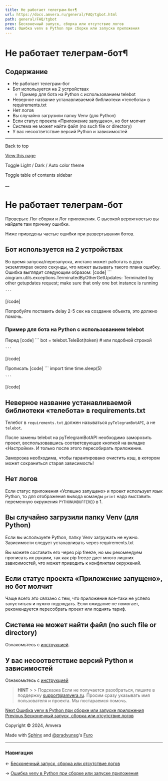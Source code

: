 ```yaml
---
title: Не работает телеграм-бот¶
url: https://docs.amvera.ru/general/FAQ/tgbot.html
path: general/FAQ/tgbot
prev: Бесконечный запуск, сборка или отсутствие логов
next: Ошибка venv в Python при сборке или запуске приложения
---
```


# Не работает телеграм-бот¶

## Содержание

- Не работает телеграм-бот
- Бот используется на 2 устройствах
  - Пример для бота на Python с использованием telebot
- Неверное название устанавливаемой библиотеки «телебота» в requirements.txt
- Нет логов
- Вы случайно загрузили папку Venv (для Python)
- Если статус проекта «Приложение запущено», но бот молчит
- Система не может найти файл (no such file or directory)
- У вас несоответствие версий Python и зависимостей

---

Back to top

[ View this page ](<../../_sources/general/FAQ/tgbot.md.txt> "View this page")

Toggle Light / Dark / Auto color theme

Toggle table of contents sidebar

__

# Не работает телеграм-бот

Проверьте Лог сборки и Лог приложения. С высокой вероятностью вы найдете там причину ошибки.

Ниже приведены частые ошибки при развертывании ботов.

## Бот используется на 2 устройствах

Во время запуска/перезапуска, инстанс может работать в двух экземплярах около секунды, что может вызывать такого плана ошибку. Ошибка выглядит следующим образом:
[code] 
    ```
    aiogram.utils.exceptions.TerminatedByOtherGetUpdates: Terminated by other getupdates request; make sure that only one bot instance is running
    
    ```
    
[/code]

Попробуйте поставить delay 2-5 сек на создание объекта, это должно помочь.

### Пример для бота на Python с использованием telebot

Перед
[code] 
    ```
    bot = telebot.TeleBot(token) # или подобной строкой
    
    ```
    
[/code]

Прописать
[code] 
    ```
    import time
    time.sleep(5)
    
    ```
    
[/code]

## Неверное название устанавливаемой библиотеки «телебота» в requirements.txt

Телебот в ``requirements.txt`` должен называться ``pyTelegramBotAPI``, а не ``telebot``.

После замены telebot на pyTelegramBotAPI необходимо заморозить проект, воспользовавшись соответсвующее кнопкой на вкладке «Настройки». И только после этого пересобирать приложение.

Заморозка необходима, чтобы гарантировано очистить кэш, в котором может сохраниться старая зависимость!

## Нет логов

Если статус приложения «Успешно запущено» и проект использует язык Python, то для отображения вывода команды ``print`` надо выставить переменную окружения ``PYTHONUNBUFFERED`` в 1.

## Вы случайно загрузили папку Venv (для Python)

Если вы используете Python, папку Venv загружать не нужно. Зависимости следует устанавливать через requirements.txt

Вы можете составить его через pip freeze, но мы рекомендуем прописать их руками, так как pip freeze дает много лишних зависимостей, что может приводить к конфликтам окружений.

## Если статус проекта «Приложение запущено», но бот молчит

Чаще всего это связано с тем, что приложение все-таки не успело запуститься и нужно подождать. Если ожидание не помогает, рекомендуется пересобрать проект или поднять тариф.

## Система не может найти файл (no such file or directory)

Ознакомьтесь с [инструкцией](not-found-file.md).

## У вас несоответствие версий Python и зависимостей

Ознакомьтесь с [инструкцией](enverror.md)

> **HINT** > > Подсказка Если не получается разобраться, пишите в поддержку support@amvera.ru. Просим сразу указывать имя пользователя и проекта. Мы постараемся помочь. 

[ Next Ошибка venv в Python при сборке или запуске приложения ](enverror.md) [ Previous Бесконечный запуск, сборка или отсутствие логов ](infinite-build-run.md)

Copyright © 2024, Amvera 

Made with [Sphinx](<https://www.sphinx-doc.org/>) and [@pradyunsg](<https://pradyunsg.me>)'s [Furo](<https://github.com/pradyunsg/furo>)


---

### Навигация

← [Бесконечный запуск, сборка или отсутствие логов](infinite-build-run.md)

→ [Ошибка venv в Python при сборке или запуске приложения](enverror.md)

